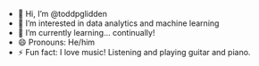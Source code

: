 - 👋 Hi, I’m @toddpglidden
- 👀 I’m interested in data analytics and machine learning
- 🌱 I’m currently learning... continually!
- 😄 Pronouns: He/him
- ⚡ Fun fact: I love music! Listening and playing guitar and piano.

<!---
toddpglidden/toddpglidden is a ✨ special ✨ repository because its `README.md` (this file) appears on your GitHub profile.
You can click the Preview link to take a look at your changes.
--->
